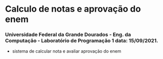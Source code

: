 # Calculo de notas e aprovação do enem

### Universidade Federal da Grande Dourados - Eng. da Computação - Laboratório de Programação 1 data: 15/09/2021.

- sistema de calcular nota e avaliar aprovação do enem
